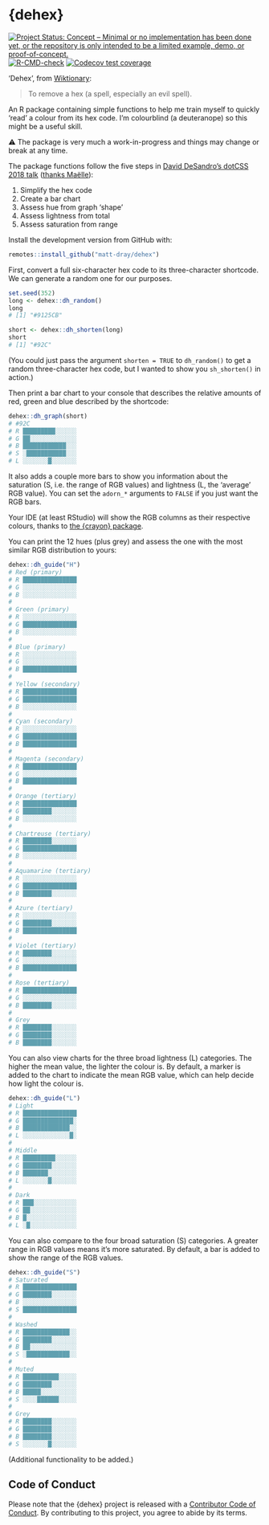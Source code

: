 
<!-- README.md is generated from README.Rmd. Please edit that file -->

# {dehex}

<!-- badges: start -->

[![Project Status: Concept – Minimal or no implementation has been done
yet, or the repository is only intended to be a limited example, demo,
or
proof-of-concept.](https://www.repostatus.org/badges/latest/concept.svg)](https://www.repostatus.org/#concept)
[![R-CMD-check](https://github.com/matt-dray/dehex/workflows/R-CMD-check/badge.svg)](https://github.com/matt-dray/dehex/actions)
[![Codecov test
coverage](https://codecov.io/gh/matt-dray/dehex/branch/main/graph/badge.svg)](https://codecov.io/gh/matt-dray/dehex?branch=main)
<!-- badges: end -->

‘Dehex’, from [Wiktionary](https://en.wiktionary.org/wiki/dehex):

> To remove a hex (a spell, especially an evil spell).

An R package containing simple functions to help me train myself to
quickly ‘read’ a colour from its hex code. I’m colourblind (a
deuteranope) so this might be a useful skill.

⚠ The package is very much a work-in-progress and things may change or
break at any time.

The package functions follow the five steps in [David DeSandro’s dotCSS
2018 talk](https://metafizzy.co/blog/read-color-hex-codes/) ([thanks
Maëlle](https://twitter.com/ma_salmon/status/1420726230194794496?s=20)):

1.  Simplify the hex code
2.  Create a bar chart
3.  Assess hue from graph ‘shape’
4.  Assess lightness from total
5.  Assess saturation from range

Install the development version from GitHub with:

``` r
remotes::install_github("matt-dray/dehex")
```

First, convert a full six-character hex code to its three-character
shortcode. We can generate a random one for our purposes.

``` r
set.seed(352)
long <- dehex::dh_random()
long
# [1] "#9125CB"

short <- dehex::dh_shorten(long)
short
# [1] "#92C"
```

(You could just pass the argument `shorten = TRUE` to `dh_random()` to
get a random three-character hex code, but I wanted to show you
`sh_shorten()` in action.)

Then print a bar chart to your console that describes the relative
amounts of red, green and blue described by the shortcode:

``` r
dehex::dh_graph(short)
# #92C
# R █████████░░░░░░
# G ██░░░░░░░░░░░░░
# B ████████████░░░
# S ░███████████░░░
# L ░░░░░░░█░░░░░░░
```

It also adds a couple more bars to show you information about the
saturation (S, i.e. the range of RGB values) and lightness (L, the
‘average’ RGB value). You can set the `adorn_*` arguments to `FALSE` if
you just want the RGB bars.

Your IDE (at least RStudio) will show the RGB columns as their
respective colours, thanks to [the {crayon}
package](https://github.com/r-lib/crayon).

You can print the 12 hues (plus grey) and assess the one with the most
similar RGB distribution to yours:

``` r
dehex::dh_guide("H")
# Red (primary)
# R ███████████████
# G ░░░░░░░░░░░░░░░
# B ░░░░░░░░░░░░░░░
# 
# Green (primary)
# R ░░░░░░░░░░░░░░░
# G ███████████████
# B ░░░░░░░░░░░░░░░
# 
# Blue (primary)
# R ░░░░░░░░░░░░░░░
# G ░░░░░░░░░░░░░░░
# B ███████████████
# 
# Yellow (secondary)
# R ███████████████
# G ███████████████
# B ░░░░░░░░░░░░░░░
# 
# Cyan (secondary)
# R ░░░░░░░░░░░░░░░
# G ███████████████
# B ███████████████
# 
# Magenta (secondary)
# R ███████████████
# G ░░░░░░░░░░░░░░░
# B ███████████████
# 
# Orange (tertiary)
# R ███████████████
# G ████████░░░░░░░
# B ░░░░░░░░░░░░░░░
# 
# Chartreuse (tertiary)
# R ████████░░░░░░░
# G ███████████████
# B ░░░░░░░░░░░░░░░
# 
# Aquamarine (tertiary)
# R ░░░░░░░░░░░░░░░
# G ███████████████
# B ████████░░░░░░░
# 
# Azure (tertiary)
# R ░░░░░░░░░░░░░░░
# G ████████░░░░░░░
# B ███████████████
# 
# Violet (tertiary)
# R ████████░░░░░░░
# G ░░░░░░░░░░░░░░░
# B ███████████████
# 
# Rose (tertiary)
# R ███████████████
# G ░░░░░░░░░░░░░░░
# B ████████░░░░░░░
# 
# Grey
# R ████████░░░░░░░
# G ████████░░░░░░░
# B ████████░░░░░░░
```

You can also view charts for the three broad lightness (L) categories.
The higher the mean value, the lighter the colour is. By default, a
marker is added to the chart to indicate the mean RGB value, which can
help decide how light the colour is.

``` r
dehex::dh_guide("L")
# Light
# R ███████████████
# G ██████████████░
# B █████████████░░
# L ░░░░░░░░░░░░░█░
# 
# Middle
# R █████████░░░░░░
# G ████████░░░░░░░
# B ███████░░░░░░░░
# L ░░░░░░░█░░░░░░░
# 
# Dark
# R ███░░░░░░░░░░░░
# G ██░░░░░░░░░░░░░
# B █░░░░░░░░░░░░░░
# L ░█░░░░░░░░░░░░░
```

You can also compare to the four broad saturation (S) categories. A
greater range in RGB values means it’s more saturated. By default, a bar
is added to show the range of the RGB values.

``` r
dehex::dh_guide("S")
# Saturated
# R ███████████████
# G ████████░░░░░░░
# B ░░░░░░░░░░░░░░░
# S ███████████████
# 
# Washed
# R █████████████░░
# G ████████░░░░░░░
# B ██░░░░░░░░░░░░░
# S ░████████████░░
# 
# Muted
# R ██████████░░░░░
# G ████████░░░░░░░
# B █████░░░░░░░░░░
# S ░░░░██████░░░░░
# 
# Grey
# R ████████░░░░░░░
# G ████████░░░░░░░
# B ████████░░░░░░░
# S ░░░░░░░█░░░░░░░
```

(Additional functionality to be added.)

## Code of Conduct

Please note that the {dehex} project is released with a [Contributor
Code of
Conduct](https://contributor-covenant.org/version/2/0/CODE_OF_CONDUCT.html).
By contributing to this project, you agree to abide by its terms.
